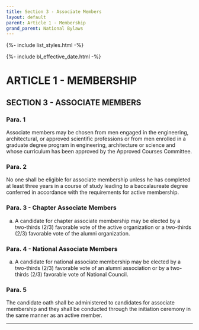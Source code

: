 ```yaml
---
title: Section 3 - Associate Members
layout: default
parent: Article 1 - Membership
grand_parent: National Bylaws
---
```


{%- include list_styles.html -%}

{%- include bl_effective_date.html -%}

# ARTICLE 1 - MEMBERSHIP

## SECTION 3 - ASSOCIATE MEMBERS

### Para. 1

Associate members may be chosen from men engaged in the
engineering, architectural, or approved scientific professions or
from men enrolled in a graduate degree program in engineering,
architecture or science and whose curriculum has been approved by the Approved Courses Committee.

### Para. 2

No one shall be eligible for associate membership unless he has
completed at least three years in a course of study leading to a
baccalaureate degree conferred in accordance with the
requirements for active membership.

### Para. 3 - Chapter Associate Members

<ol type="a">
<li>A candidate for chapter associate membership may be elected by a two-thirds (2/3) favorable vote of the active organization or a two-thirds (2/3) favorable vote of the alumni organization.
</li>
</ol>

### Para. 4 - National Associate Members

<ol type="a">
<li>A candidate for national associate membership may be elected by a two-thirds (2/3) favorable vote of an alumni association or by a two-thirds (2/3) favorable vote of National Council.
</li>
</ol>

### Para. 5

The candidate oath shall be administered to candidates for associate
membership and they shall be conducted through the initiation
ceremony in the same manner as an active member.

----
